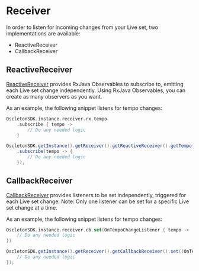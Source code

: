 # Receiver

In order to listen for incoming changes from your Live set, two implementations are available:

- ReactiveReceiver
- CallbackReceiver

## ReactiveReceiver

[ReactiveReceiver](../api-reference/com.oscleton.sdk/-reactive-receiver/)
provides RxJava Observables to subscribe to, emitting each Live set change independently.
Using RxJava Observables, you can create as many observers as you want.

As an example, the following snippet listens for tempo changes:

``` kotlin
OscletonSDK.instance.receiver.rx.tempo
    .subscribe { tempo ->
        // Do any needed logic
    }
```

``` java
OscletonSDK.getInstance().getReceiver().getReactiveReceiver().getTempo()
    .subscribe(tempo -> {
        // Do any needed logic
    });
```

## CallbackReceiver

[CallbackReceiver](../api-reference/com.oscleton.sdk/-callback-receiver/)
provides listeners to be set independently, triggered for each Live set change.
Note: Only one listener can be set for a specific Live set change at a time.

As an example, the following snippet listens for tempo changes:

``` kotlin
OscletonSDK.instance.receiver.cb.set(OnTempoChangeListener { tempo ->
    // Do any needed logic
})
```

``` java
OscletonSDK.getInstance().getReceiver().getCallbackReceiver().set((OnTempoChangeListener) tempo -> {
    // Do any needed logic
});
```